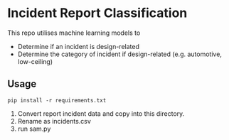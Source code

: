 # Incident Report Classification
This repo utilises machine learning models to 
- Determine if an incident is design-related
- Determine the category of incident if design-related (e.g. automotive, low-ceiling)





## Usage
```
pip install -r requirements.txt
```

1. Convert report incident data and copy into this directory. 
2. Rename as incidents.csv
4. run sam.py

